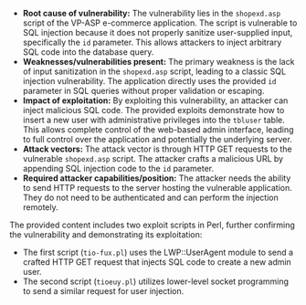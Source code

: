 - **Root cause of vulnerability:** The vulnerability lies in the `shopexd.asp` script of the VP-ASP e-commerce application. The script is vulnerable to SQL injection because it does not properly sanitize user-supplied input, specifically the `id` parameter. This allows attackers to inject arbitrary SQL code into the database query.
- **Weaknesses/vulnerabilities present:** The primary weakness is the lack of input sanitization in the `shopexd.asp` script, leading to a classic SQL injection vulnerability. The application directly uses the provided `id` parameter in SQL queries without proper validation or escaping.
- **Impact of exploitation:** By exploiting this vulnerability, an attacker can inject malicious SQL code. The provided exploits demonstrate how to insert a new user with administrative privileges into the `tbluser` table. This allows complete control of the web-based admin interface, leading to full control over the application and potentially the underlying server.
- **Attack vectors:** The attack vector is through HTTP GET requests to the vulnerable `shopexd.asp` script. The attacker crafts a malicious URL by appending SQL injection code to the `id` parameter.
- **Required attacker capabilities/position:** The attacker needs the ability to send HTTP requests to the server hosting the vulnerable application. They do not need to be authenticated and can perform the injection remotely.

The provided content includes two exploit scripts in Perl, further confirming the vulnerability and demonstrating its exploitation:

- The first script (`tio-fux.pl`) uses the LWP::UserAgent module to send a crafted HTTP GET request that injects SQL code to create a new admin user.
- The second script (`tioeuy.pl`) utilizes lower-level socket programming to send a similar request for user injection.
